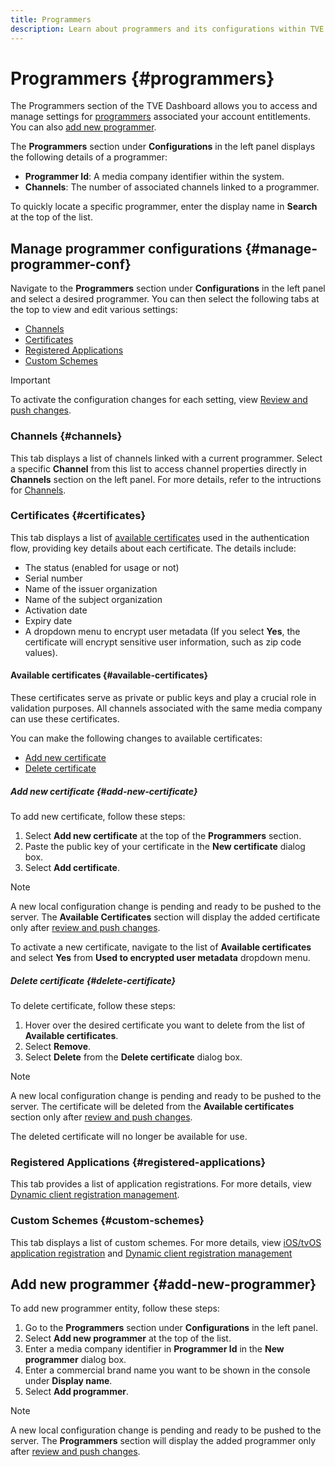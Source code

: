 ```yaml
---
title: Programmers
description: Learn about programmers and its configurations within TVE dashboard.
---
```

# Programmers {#programmers}

The Programmers section of the TVE Dashboard allows you to access and manage settings for [programmers](/help/authentication/glossary.md#programmer) associated your account entitlements. You can also [add new programmer](#add-new-programmer).

The **Programmers** section under **Configurations** in the left panel displays the following details of a programmer:

* **Programmer Id**: A media company identifier within the system.
* **Channels**: The number of associated channels linked to a programmer.

To quickly locate a specific programmer, enter the display name in **Search** at the top of the list.

## Manage programmer configurations {#manage-programmer-conf}

Navigate to the **Programmers** section under **Configurations** in the left panel and select a desired programmer. You can then select the following tabs at the top to view and edit various settings: 

* [Channels](#channels)
* [Certificates](#certificates)
* [Registered Applications](#registered-applications)
* [Custom Schemes](#custom-schemes) 

>[!IMPORTANT]
>
> To activate the configuration changes for each setting, view [Review and push changes](/help/authentication/tve-dashboard-review-push-changes.md). 

### Channels {#channels}

This tab displays a list of channels linked with a current programmer. Select a specific **Channel** from this list to access channel properties directly in **Channels** section on the left panel. For more details, refer to the intructions for [Channels](/help/authentication/tve-dashboard-channels.md).

### Certificates {#certificates}

This tab displays a list of [available certificates](#available-certificates) used in the authentication flow, providing key details about each certificate. The details include:

* The status (enabled for usage or not) 
* Serial number
* Name of the issuer organization 
* Name of the subject organization
* Activation date
* Expiry date 
* A dropdown menu to encrypt user metadata (If you select **Yes**, the certificate will encrypt sensitive user information, such as zip code values).

#### Available certificates {#available-certificates}

These certificates serve as private or public keys and play a crucial role in validation purposes. All channels associated with the same media company can use these certificates.

You can make the following changes to available certificates:

* [Add new certificate](#add-new-certificate)
* [Delete certificate](#delete-certificate)

##### Add new certificate {#add-new-certificate}

To add new certificate, follow these steps:

1. Select **Add new certificate** at the top of the **Programmers** section.
1. Paste the public key of your certificate in the **New certificate** dialog box.
1. Select **Add certificate**.

>[!NOTE]
>
>A new local configuration change is pending and ready to be pushed to the server. The **Available Certificates** section will display the added certificate only after [review and push changes](/help/authentication/tve-dashboard-review-push-changes.md).

To activate a new certificate, navigate to the list of **Available certificates** and select **Yes** from **Used to encrypted user metadata** dropdown menu.

##### Delete certificate {#delete-certificate}

To delete certificate, follow these steps:

1. Hover over the desired certificate you want to delete from the list of **Available certificates**.
1. Select **Remove**.
1. Select **Delete** from the **Delete certificate** dialog box.

>[!NOTE]
>
>A new local configuration change is pending and ready to be pushed to the server. The certificate will be deleted from the **Available certificates** section only after [review and push changes](/help/authentication/tve-dashboard-review-push-changes.md).

The deleted certificate will no longer be available for use.

### Registered Applications {#registered-applications}

This tab provides a list of application registrations. For more details, view [Dynamic client registration management](/help/authentication/dynamic-client-registration-management.md).

### Custom Schemes {#custom-schemes}

This tab displays a list of custom schemes. For more details, view [iOS/tvOS application registration](/help/authentication/iostvos-application-registration.md) and [Dynamic client registration management](/help/authentication/dynamic-client-registration-management.md)

## Add new programmer {#add-new-programmer}

To add new programmer entity, follow these steps:

1. Go to the **Programmers** section under **Configurations** in the left panel.
1. Select **Add new programmer** at the top of the list.
1. Enter a media company identifier in **Programmer Id** in the **New programmer** dialog box.
1. Enter a commercial brand name you want to be shown in the console under **Display name**. 
1. Select **Add programmer**.

>[!NOTE]
>
>A new local configuration change is pending and ready to be pushed to the server. The **Programmers** section will display the added programmer only after [review and push changes](/help/authentication/tve-dashboard-review-push-changes.md).

